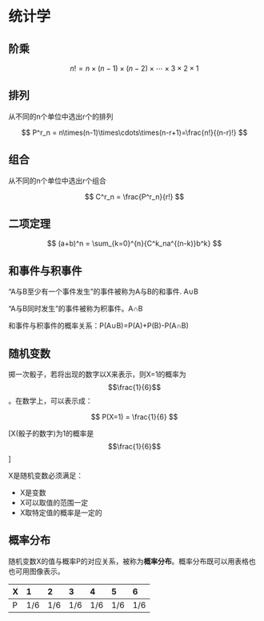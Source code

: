 # 统计学

## 阶乘


$$
n!=n\times(n-1)\times(n-2)\times\cdots\times3\times2\times1
$$


## 排列

从不同的n个单位中选出r个的排列


$$
P^r_n = n\times(n-1)\times\cdots\times(n-r+1)=\frac{n!}{(n-r)!}
$$


## 组合

从不同的n个单位中选出r个组合


$$
C^r_n = \frac{P^r_n}{r!}
$$


## 二项定理


$$
(a+b)^n = \sum_{k=0}^{n}{C^k_na^{(n-k)}b^k}
$$


## 和事件与积事件

“A与B至少有一个事件发生”的事件被称为A与B的和事件. A∪B

“A与B同时发生”的事件被称为积事件。A∩B

和事件与积事件的概率关系：P\(A∪B\)=P\(A\)+P\(B\)-P\(A∩B\)

## 随机变数

掷一次骰子，若将出现的数字以X来表示，则X=1的概率为$$\frac{1}{6}$$。在数学上，可以表示成：


$$
P(X=1) = \frac{1}{6}
$$


\[X\(骰子的数字\)为1的概率是$$\frac{1}{6}$$\]

X是随机变数必须满足：

* X是变数
* X可以取值的范围一定
* X取特定值的概率是一定的

## 概率分布

随机变数X的值与概率P的对应关系，被称为**概率分布**。概率分布既可以用表格也也可用图像表示。

| X | 1 | 2 | 3 | 4 | 5 | 6 |
| :--- | :--- | :--- | :--- | :--- | :--- | :--- |
| P | 1/6 | 1/6 | 1/6 | 1/6 | 1/6 | 1/6 |



